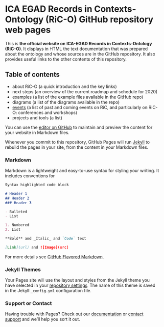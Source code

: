 # ICA EGAD Records in Contexts-Ontology (RiC-O) GitHub repository web pages

This is **the official website on ICA-EGAD Records in Contexts-Ontology (RiC-O)**. It displays in HTML the text documentation that was prepared about the ontology and whose sources are in the GitHub repository. It also provides useful links to the other contents of this repository.

## Table of contents
* about RiC-O (a quick introduction and the key links)
* next steps (an overview of the current roadmap and schedule for 2020)
* examples (a list of the example files available in the GitHub repo)
* diagrams (a list of the diagrams available in the repo)
* [events](events.html) (a list of past and coming events on RiC, and particularly on RiC-O: conferences and workshops)
* projects and tools (a list)


You can use the [editor on GitHub](https://github.com/florenceclavaud/testRepo/edit/master/README.md) to maintain and preview the content for your website in Markdown files.

Whenever you commit to this repository, GitHub Pages will run [Jekyll](https://jekyllrb.com/) to rebuild the pages in your site, from the content in your Markdown files.

### Markdown

Markdown is a lightweight and easy-to-use syntax for styling your writing. It includes conventions for

```markdown
Syntax highlighted code block

# Header 1
## Header 2
### Header 3

- Bulleted
- List

1. Numbered
2. List

**Bold** and _Italic_ and `Code` text

[Link](url) and ![Image](src)
```

For more details see [GitHub Flavored Markdown](https://guides.github.com/features/mastering-markdown/).

### Jekyll Themes

Your Pages site will use the layout and styles from the Jekyll theme you have selected in your [repository settings](https://github.com/florenceclavaud/testRepo/settings). The name of this theme is saved in the Jekyll `_config.yml` configuration file.

### Support or Contact

Having trouble with Pages? Check out our [documentation](https://help.github.com/categories/github-pages-basics/) or [contact support](https://github.com/contact) and we’ll help you sort it out.
